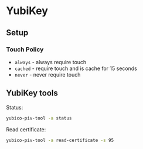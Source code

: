 # YubiKey

## Setup

### Touch Policy

* `always` - always require touch
* `cached` - require touch and is cache for 15 seconds
* `never` - never require touch

## YubiKey tools

Status:

```bash
yubico-piv-tool -a status
```

Read certificate:

```bash
yubico-piv-tool -a read-certificate -s 95
```
